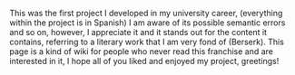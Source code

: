 This was the first project I developed in my university career,
(everything within the project is in Spanish) I am aware of its possible semantic errors and so on,
however, I appreciate it and it stands out for the content it contains,
referring to a literary work that I am very fond of (Berserk).
This page is a kind of wiki for people who never read this franchise and are interested in it,
I hope all of you liked and enjoyed my project, greetings!
